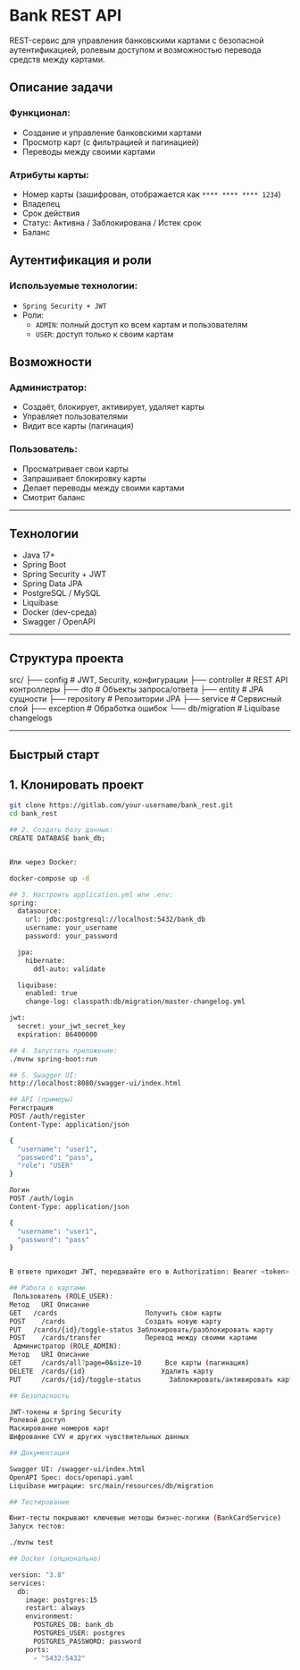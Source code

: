 # Bank REST API

REST-сервис для управления банковскими картами с безопасной аутентификацией, ролевым доступом и возможностью перевода средств между картами.

## Описание задачи

### Функционал:

- Создание и управление банковскими картами
- Просмотр карт (с фильтрацией и пагинацией)
- Переводы между своими картами

### Атрибуты карты:

- Номер карты (зашифрован, отображается как `**** **** **** 1234`)
- Владелец
- Срок действия
- Статус: Активна / Заблокирована / Истек срок
- Баланс

## Аутентификация и роли

### Используемые технологии:

- `Spring Security + JWT`
- Роли:
  - `ADMIN`: полный доступ ко всем картам и пользователям
  - `USER`: доступ только к своим картам

## Возможности

### Администратор:

- Создаёт, блокирует, активирует, удаляет карты
- Управляет пользователями
- Видит все карты (пагинация)

### Пользователь:

- Просматривает свои карты
- Запрашивает блокировку карты
- Делает переводы между своими картами
- Смотрит баланс

---

## Технологии

- Java 17+
- Spring Boot
- Spring Security + JWT
- Spring Data JPA
- PostgreSQL / MySQL
- Liquibase
- Docker (dev-среда)
- Swagger / OpenAPI

---

## Структура проекта

src/
├── config # JWT, Security, конфигурации
├── controller # REST API контроллеры
├── dto # Объекты запроса/ответа
├── entity # JPA сущности
├── repository # Репозитории JPA
├── service # Сервисный слой
├── exception # Обработка ошибок
└── db/migration # Liquibase changelogs


---

## Быстрый старт

## 1. Клонировать проект

```bash
git clone https://gitlab.com/your-username/bank_rest.git
cd bank_rest

## 2. Создать базу данных:
CREATE DATABASE bank_db;


Или через Docker:

docker-compose up -d

## 3. Настроить application.yml или .env:
spring:
  datasource:
    url: jdbc:postgresql://localhost:5432/bank_db
    username: your_username
    password: your_password

  jpa:
    hibernate:
      ddl-auto: validate

  liquibase:
    enabled: true
    change-log: classpath:db/migration/master-changelog.yml

jwt:
  secret: your_jwt_secret_key
  expiration: 86400000

## 4. Запустить приложение:
./mvnw spring-boot:run

## 5. Swagger UI:
http://localhost:8080/swagger-ui/index.html

## API (примеры)
Регистрация
POST /auth/register
Content-Type: application/json

{
  "username": "user1",
  "password": "pass",
  "role": "USER"
}

Логин
POST /auth/login
Content-Type: application/json

{
  "username": "user1",
  "password": "pass"
}


В ответе приходит JWT, передавайте его в Authorization: Bearer <token>

## Работа с картами
 Пользователь (ROLE_USER):
Метод	URI	Описание
GET	  /cards	                  Получить свои карты
POST	/cards	                  Создать новую карту
PUT	  /cards/{id}/toggle-status	Заблокировать/разблокировать карту
POST	/cards/transfer	          Перевод между своими картами
 Администратор (ROLE_ADMIN):
Метод	URI	Описание
GET	    /cards/all?page=0&size=10	   Все карты (пагинация)
DELETE	/cards/{id}	                  Удалить карту
PUT	    /cards/{id}/toggle-status	    Заблокировать/активировать карту

## Безопасность

JWT-токены и Spring Security
Ролевой доступ
Маскирование номеров карт
Шифрование CVV и других чувствительных данных

## Документация

Swagger UI: /swagger-ui/index.html
OpenAPI Spec: docs/openapi.yaml
Liquibase миграции: src/main/resources/db/migration

## Тестирование

Юнит-тесты покрывают ключевые методы бизнес-логики (BankCardService)
Запуск тестов:

./mvnw test

## Docker (опционально)

version: "3.8"
services:
  db:
    image: postgres:15
    restart: always
    environment:
      POSTGRES_DB: bank_db
      POSTGRES_USER: postgres
      POSTGRES_PASSWORD: password
    ports:
      - "5432:5432"


